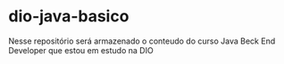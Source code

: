 # dio-java-basico
Nesse repositório será armazenado o conteudo do curso Java Beck End Developer que estou em estudo na DIO
